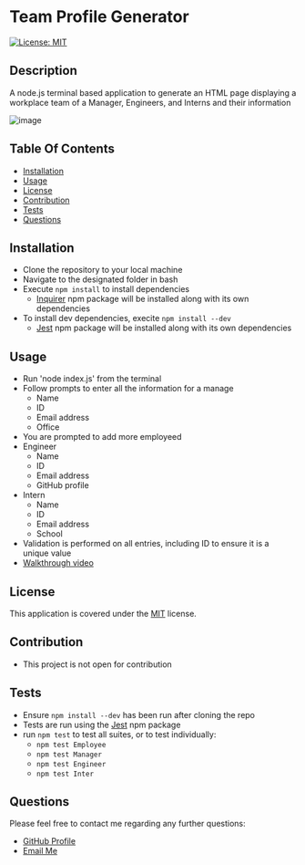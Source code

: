 # Team Profile Generator

[![License: MIT](https://img.shields.io/badge/License-MIT-yellow.svg)](https://opensource.org/licenses/MIT)

## Description

A node.js terminal based application to generate an HTML page displaying a workplace team of a Manager, Engineers, and Interns and their information

![image](https://user-images.githubusercontent.com/69044956/115999949-264dce00-a5bc-11eb-8dbe-365ab9968774.png)

## Table Of Contents

- [Installation](#installation)
- [Usage](#usage)
- [License](#license)
- [Contribution](#contribution)
- [Tests](#tests)
- [Questions](#questions)

## Installation

- Clone the repository to your local machine
- Navigate to the designated folder in bash
- Execute `npm install` to install dependencies
  - [Inquirer](https://www.npmjs.com/package/inquirer) npm package will be installed along with its own dependencies
- To install dev dependencies, execite `npm install --dev`
  - [Jest](https://jestjs.io/) npm package will be installed along with its own dependencies

## Usage

- Run 'node index.js' from the terminal
- Follow prompts to enter all the information for a manage
  - Name
  - ID
  - Email address
  - Office
- You are prompted to add more employeed
- Engineer
  - Name
  - ID
  - Email address
  - GitHub profile
- Intern
  - Name
  - ID
  - Email address
  - School
- Validation is performed on all entries, including ID to ensure it is a unique value
- [Walkthrough video](https://drive.google.com/file/d/1SE1n86cY_G5SgpDftSIhKaz6b_giao7O/view?usp=sharing)

## License

This application is covered under the [MIT](https://opensource.org/licenses/MIT) license.

## Contribution

- This project is not open for contribution

## Tests

- Ensure `npm install --dev` has been run after cloning the repo
- Tests are run using the [Jest](https://jestjs.io/) npm package
- run `npm test` to test all suites, or to test individually:
  - `npm test Employee`
  - `npm test Manager`
  - `npm test Engineer`
  - `npm test Inter`

## Questions

Please feel free to contact me regarding any further questions:

- [GitHub Profile](https://github.com/PrimalOrb)
- [Email Me](mailto://primalorb@gmail.com)
